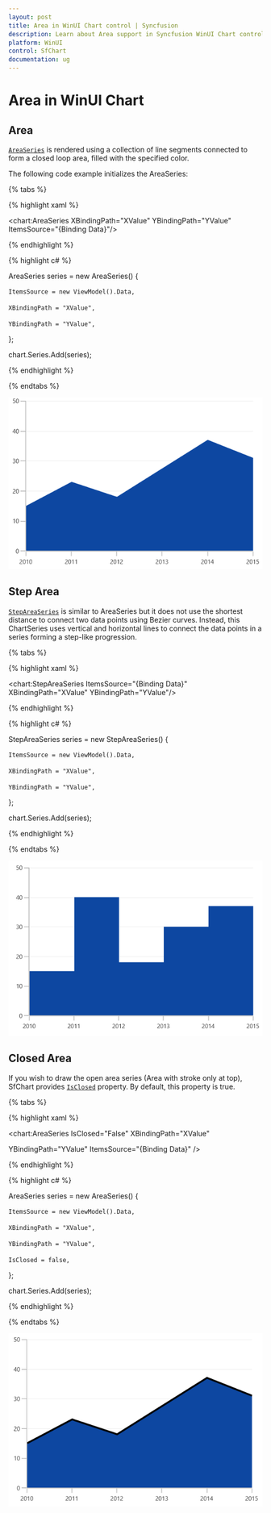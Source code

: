 ```yaml
---
layout: post
title: Area in WinUI Chart control | Syncfusion
description: Learn about Area support in Syncfusion WinUI Chart control and more details.
platform: WinUI
control: SfChart
documentation: ug
---
```


# Area in WinUI Chart

## Area 
[`AreaSeries`](https://help.syncfusion.com/cr/WinUI/Syncfusion.UI.Xaml.Charts.AreaSeries.html#) is rendered using a collection of line segments connected to form a closed loop area, filled with the specified color.

The following code example initializes the AreaSeries:

{% tabs %}

{% highlight xaml %}

<chart:AreaSeries XBindingPath="XValue" YBindingPath="YValue" ItemsSource="{Binding Data}"/>   

{% endhighlight %}

{% highlight c# %}

AreaSeries series = new AreaSeries()
{

    ItemsSource = new ViewModel().Data,

    XBindingPath = "XValue",

    YBindingPath = "YValue",

};

chart.Series.Add(series);

{% endhighlight %}

{% endtabs %}

![Area chart type in WinUI](Series_images/area_chart.png)

## Step Area

[`StepAreaSeries`](https://help.syncfusion.com/cr/WinUI/Syncfusion.UI.Xaml.Charts.StepAreaSeries.html#) is similar to AreaSeries but it does not use the shortest distance to connect two data points using Bezier curves. Instead, this ChartSeries uses vertical and horizontal lines to connect the data points in a series forming a step-like progression.

{% tabs %}

{% highlight xaml %}

<chart:StepAreaSeries ItemsSource="{Binding Data}" XBindingPath="XValue" YBindingPath="YValue"/>

{% endhighlight %}

{% highlight c# %}

StepAreaSeries series = new StepAreaSeries()
{

    ItemsSource = new ViewModel().Data,

    XBindingPath = "XValue",

    YBindingPath = "YValue",

};

chart.Series.Add(series);

{% endhighlight %}

{% endtabs %}

![StepArea chart type in WinUI](Series_images/steparea_chart.png)

## Closed Area

If you wish to draw the open area series (Area with stroke only at top), SfChart provides [`IsClosed`](https://help.syncfusion.com/cr/WinUI/Syncfusion.UI.Xaml.Charts.AreaSeries.html#Syncfusion_UI_Xaml_Charts_AreaSeries_IsClosed) property. By default, this property is true.

{% tabs %}

{% highlight xaml %}

<chart:AreaSeries IsClosed="False" XBindingPath="XValue" 

YBindingPath="YValue" ItemsSource="{Binding Data}" /> 

{% endhighlight %}

{% highlight c# %}

AreaSeries series = new AreaSeries()
{

    ItemsSource = new ViewModel().Data,

    XBindingPath = "XValue",

    YBindingPath = "YValue",

    IsClosed = false,

};

chart.Series.Add(series);

{% endhighlight %}

{% endtabs %}

![Closed area chart type in WinUI](Series_images/area_isclosed_false.png)
